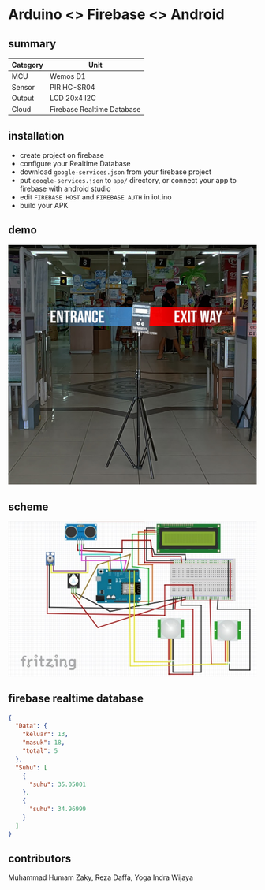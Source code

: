 # Arduino <> Firebase <> Android

## summary
| Category | Unit |
| ------------- | ------------- |
| MCU  | Wemos D1  |
| Sensor | PIR HC-SR04 |
| Output | LCD 20x4 I2C |
| Cloud | Firebase Realtime Database |

## installation
- create project on firebase
- configure your Realtime Database
- download `google-services.json` from your firebase project
- put `google-services.json` to `app/` directory, or connect your app to firebase with android studio
- edit `FIREBASE HOST` and `FIREBASE AUTH` in iot.ino
- build your APK

## demo
![](imgs/implementation.jpg)

## scheme
![](imgs/a.png)

## firebase realtime database
```json
{
  "Data": {
    "keluar": 13,
    "masuk": 18,
    "total": 5
  },
  "Suhu": [
    {
      "suhu": 35.05001
    },
    {
      "suhu": 34.96999
    }
  ]
}
```

## contributors
Muhammad Humam Zaky, Reza Daffa, Yoga Indra Wijaya
